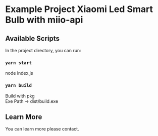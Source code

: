 # Example Project Xiaomi Led Smart Bulb with miio-api

## Available Scripts

In the project directory, you can run:

### `yarn start`

node index.js

### `yarn build`

Build with pkg\
Exe Path -> dist/build.exe

## Learn More

You can learn more please contact.

